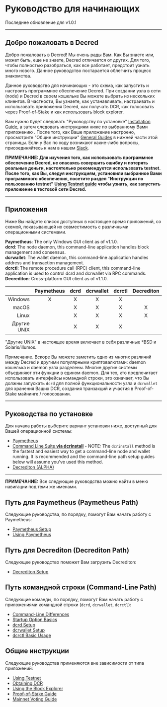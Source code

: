 # Руководство для начинающих 

Последнее обновление для v1.0.1

---

## Добро пожаловать в Decred 

Добро пожаловать в Decred! Мы очень рады Вам. Как Вы знаете или, может быть, еще не знаете, Decred отличается от других. Для того, чтобы полностью разобраться, как все работает, предстоит узнать много нового. Данное руководство постарается облегчить процесс знакомства.

Данное руководство для начинающих - это схема, как запустить и настроить программное обеспечение Decred. При создании узла в сети (node) и Decred в своем кошельке Вы можете выбрать из нескольких клиентов. В частности, Вы узнаете, как устанавливать, настраивать и использовать приложения Decred, как получать DCR, как голосовать через Proof-of-Stake и как использовать block explorer.

Вам нужно будет следовать "Руководству по установке" [Installation Guide](#installation-guides), а затем следовать инструкциям ниже по выбранному Вами приложению . После того, как Ваше приложение настроено, просмотрите "Общие инструкции" [General Guides](#general-guides) в нижней части этой страницы. Если у Вас по ходу возникают какие-либо вопросы, присоединяйтесь к нам в нашем [Slack](/support-directory.md#join-us-on-slack).

**ПРИМЕЧАНИЕ: Для изучения того, как использовать программное обеспечение Decred, не опасаясь совершить ошибку и потерять реальные деньги, настоятельно рекомендуется использовать testnet. После того, как Вы, следуя инструкциям, установили выбранное Вами программного обеспечения, посетите раздел "Инструкции по пользованию testnet" [Using Testnet guide](/getting-started/using-testnet.md) чтобы узнать, как запустить приложение в тестовой сети Decred.**

---

## Приложения 

Ниже Вы найдете список доступных в настоящее время приложений, со схемой, показывающей их совместимость с различными операционными системами.

**Paymetheus**: The only Windows GUI client as of v1.1.0. <br />
**dcrd**: The node daemon, this command-line application handles block management and consensus. <br />
**dcrwallet**: The wallet daemon, this command-line application handles address and transaction management. <br />
**dcrctl**: The remote procedure call (RPC) client, this command-line application is used to control dcrd and dcrwallet via RPC commands. <br />
**Decrediton**: Cross-platform GUI client as of v1.1.0.

|           | Paymetheus | dcrd | dcrwallet | dcrctl | Decrediton |
| ---------:|:----------:|:----:|:---------:|:------:|:-----------:|
| Windows   | X          | X    | X         | X      |             |
| macOS     |            | X    | X         | X      | X           |
| Linux     |            | X    | X         | X      | X           |
| Другие UNIX|            | X    | X         | X      |             |

"Другие UNIX" в настоящее время включает в себя различные *BSD и Solaris/illumos.

Примечание. Вскоре Вы можете заметить одно из многих различий между Decred и другими
популярными криптовалютами: daemon кошелька и daemon узла разделены.
Многие другие системы объединяют эти функции в едином daemon.
Для тех, кто предпочитает использовать интерфейсы командной строки, это означает, что Вы должны
запускать `dcrd` для полной функциональности узла и `dcrwallet` для хранения Ваших DCR,
создания транзакций и участия в Proof-of-Stake майнинге / голосовании.

---

## Руководства по установке 

Для начала работы выберите вариант установки ниже, доступный для Вашей операционной системы:

* [Paymetheus](/getting-started/user-guides/paymetheus.md)
* [Command Line Suite **via dcrinstall**](/getting-started/user-guides/cli-installation.md) - NOTE: The `dcrinstall` method is the fastest and easiest way to get a command-line node and wallet running. It is recommended and the command-line path setup guides below will assume you've used this method.
* [Decrediton (ALPHA)](/getting-started/user-guides/decrediton-setup.md)

---

**ПРИМЕЧАНИЕ:** Все следующие руководства можно найти в меню навигации под теми же именами.

## Путь для Paymetheus (Paymetheus Path) 

Следующие руководства, по порядку, помогут Вам начать работу с Paymetheus:

* [Paymetheus Setup](/getting-started/user-guides/paymetheus.md)
* [Using Paymetheus](/getting-started/user-guides/using-paymetheus.md)

## Путь для Decrediton (Decrediton Path)

Следующее руководство поможет Вам загрузить Decrediton:

* [Decrediton Setup](/getting-started/user-guides/decrediton-setup.md)

## Путь командной строки (Command-Line Path) 

Следующие команды, по порядку, помогут Вам начать работу с приложениями командной строки (`dcrd`, `dcrwallet`, `dcrctl`):

* [Command-Line Differences](/getting-started/cli-differences.md)
* [Startup Option Basics](/getting-started/startup-basics.md)
* [dcrd Setup](/getting-started/user-guides/dcrd-setup.md)
* [dcrwallet Setup](/getting-started/user-guides/dcrwallet-setup.md)
* [dcrctl Basic Usage](/getting-started/user-guides/dcrctl-basics.md)

## Общие инструкции 

Следующие руководства применяются вне зависимости от типа приложений:

* [Using Testnet](/getting-started/using-testnet.md)
* [Obtaining DCR](/getting-started/obtaining-dcr.md)
* [Using the Block Explorer](/getting-started/using-the-block-explorer.md)
* [Proof-of-Stake Guide](/mining/proof-of-stake.md)
* [Mainnet Voting Guide](/getting-started/user-guides/agenda-voting.md)
